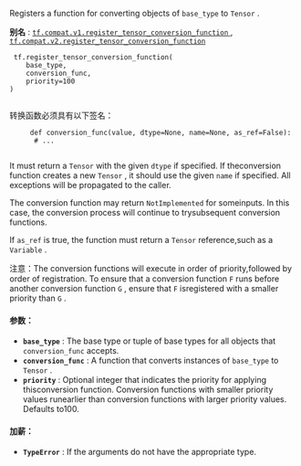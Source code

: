 Registers a function for converting objects of  `base_type`  to  `Tensor` .

**别名** : [ `tf.compat.v1.register_tensor_conversion_function` ](/api_docs/python/tf/register_tensor_conversion_function), [ `tf.compat.v2.register_tensor_conversion_function` ](/api_docs/python/tf/register_tensor_conversion_function)

```
 tf.register_tensor_conversion_function(
    base_type,
    conversion_func,
    priority=100
)
 
```

转换函数必须具有以下签名：

```
     def conversion_func(value, dtype=None, name=None, as_ref=False):
      # ...
 
```

It must return a  `Tensor`  with the given  `dtype`  if specified. If theconversion function creates a new  `Tensor` , it should use the given `name`  if specified. All exceptions will be propagated to the caller.

The conversion function may return  `NotImplemented`  for someinputs. In this case, the conversion process will continue to trysubsequent conversion functions.

If  `as_ref`  is true, the function must return a  `Tensor`  reference,such as a  `Variable` .

注意：The conversion functions will execute in order of priority,followed by order of registration. To ensure that a conversion function `F`  runs before another conversion function  `G` , ensure that  `F`  isregistered with a smaller priority than  `G` .

#### 参数：
- **`base_type`** : The base type or tuple of base types for all objects that `conversion_func`  accepts.
- **`conversion_func`** : A function that converts instances of  `base_type`  to `Tensor` .
- **`priority`** : Optional integer that indicates the priority for applying thisconversion function. Conversion functions with smaller priority values runearlier than conversion functions with larger priority values. Defaults to100.


#### 加薪：
- **`TypeError`** : If the arguments do not have the appropriate type.
